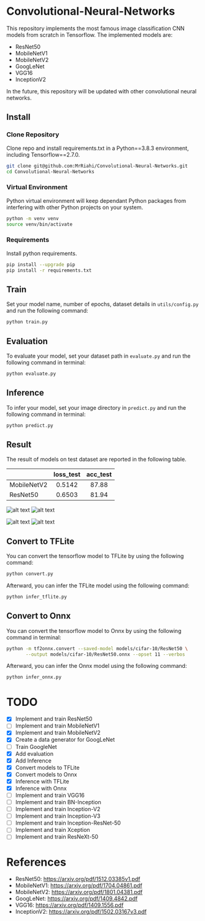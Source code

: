 # Convolutional-Neural-Networks
This repository implements the most famous image classification CNN models from scratch in Tensorflow. The implemented models are:
* ResNet50
* MobileNetV1
* MobileNetV2
* GoogLeNet
* VGG16
* InceptionV2

In the future, this repository will be updated with other convolutional neural networks.

## Install

### Clone Repository

Clone repo and install requirements.txt in a Python==3.8.3 environment, including Tensorflow==2.7.0.

```bash
git clone git@github.com:MrRiahi/Convolutional-Neural-Networks.git
cd Convolutional-Neural-Networks
```

### Virtual Environment
Python virtual environment will keep dependant Python packages from interfering with other Python projects on your
system.

```bash
python -m venv venv
source venv/bin/activate
``` 

### Requirements

Install python requirements.

```bash
pip install --upgrade pip
pip install -r requirements.txt
```

## Train 

Set your model name, number of epochs, dataset details in `utils/config.py` and run the following command:

```bash
python train.py
```

## Evaluation
To evaluate your model, set your dataset path in `evaluate.py` and run the following command in terminal:

```bash
python evaluate.py
```

## Inference
To infer your model, set your image directory in `predict.py` and run the following command in terminal:

```bash
python predict.py
```

## Result
The result of models on test dataset are reported in the following table.

|             | loss_test | acc_test |
|-------------|:---------:|:--------:|
| MobileNetV2 |  0.5142   |  87.88   |
| ResNet50    |  0.6503   |  81.94   |

![alt text](./images/train_acc.png)
![alt text](./images/train_loss.png)

![alt text](./images/val_acc.png)
![alt text](./images/val_loss.png)

## Convert to TFLite
You can convert the tensorflow model to TFLite by using the following command:

```bash
python convert.py
```

Afterward, you can infer the TFLite model using the following command:

```bash
python infer_tflite.py
```

## Convert to Onnx
You can convert the tensorflow model to Onnx by using the following command in terminal:

```bash
python -m tf2onnx.convert --saved-model models/cifar-10/ResNet50 \
       --output models/cifar-10/ResNet50.onnx --opset 11 --verbos
```

Afterward, you can infer the Onnx model using the following command:

```bash
python infer_onnx.py
``` 

# TODO
- [x] Implement and train ResNet50
- [ ] Implement and train MobileNetV1
- [x] Implement and train MobileNetV2
- [x] Create a data generator for GoogLeNet
- [ ] Train GoogleNet
- [x] Add evaluation 
- [x] Add Inference
- [x] Convert models to TFLite
- [x] Convert  models to Onnx
- [x] Inference with TFLite
- [x] Inference with Onnx
- [ ] Implement and train VGG16
- [ ] Implement and train BN-Inception
- [ ] Implement and train Inception-V2
- [ ] Implement and train Inception-V3
- [ ] Implement and train Inception-ResNet-50
- [ ] Implement and train Xception
- [ ] Implement and train ResNeXt-50

# References
* ResNet50: https://arxiv.org/pdf/1512.03385v1.pdf
* MobileNetV1: https://arxiv.org/pdf/1704.04861.pdf
* MobileNetV2: https://arxiv.org/pdf/1801.04381.pdf
* GoogLeNet: https://arxiv.org/pdf/1409.4842.pdf
* VGG16: https://arxiv.org/pdf/1409.1556.pdf
* InceptionV2: https://arxiv.org/pdf/1502.03167v3.pdf




